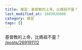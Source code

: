 ```yaml
---
title: 複習：基督教的上帝，比媽祖不靈？
last_modified_at: 1603026000
category: 複習
tags: []
---
```


<p>基督教的上帝，比媽祖不靈？<br/>
<a href="/posts/269191112" target="_blank">/posts/269191112</a></p>
<p> </p>
